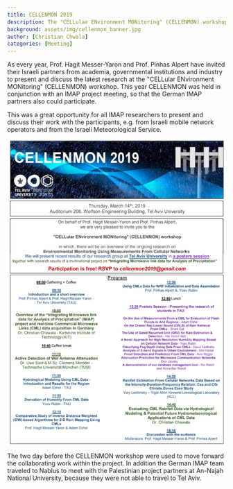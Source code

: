 ```yaml
---
title: CELLENMON 2019
description: The "CELLular ENvironment MONitoring" (CELLENMON) workshop was held at Tel Aviv University.
background: assets/img/cellenmon_banner.jpg
author: [Christian Chwala]
categories: [Meeting]
---
```



As every year, Prof. Hagit Messer-Yaron and Prof. Pinhas Alpert have invited their Israeli partners from academia, governmental institutions and industry to present and discuss the latest research at the "CELLular ENvironment MONitoring" (CELLENMON) workshop. This year CELLENMON was held in conjunction with an IMAP project meeting, so that the German IMAP partners also could participate. 

This was a great opportunity for all IMAP researchers to present and discuss their work with the participants, e.g. from Israeli mobile network operators and from the Israeli Meteorological Service.

![schedule](/assets/img/cellenmon_schedule.png)

The two day before the CELLENMON workshop were used to move forward the collaborating work within the project. In addition the German IMAP team traveled to Nablus to meet with the Palestinian project partners at An-Najah National University, because they were not able to travel to Tel Aviv.

